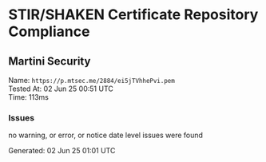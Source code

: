 # STIR/SHAKEN Certificate Repository Compliance

## Martini Security

Name: `https://p.mtsec.me/2884/ei5jTVhhePvi.pem`\
Tested At: 02 Jun 25 00:51 UTC\
Time: 113ms

### Issues

no warning, or error, or notice date level issues were found

Generated: 02 Jun 25 01:01 UTC